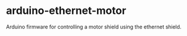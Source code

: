 # arduino-ethernet-motor
Arduino firmware for controlling a motor shield using the ethernet shield.

